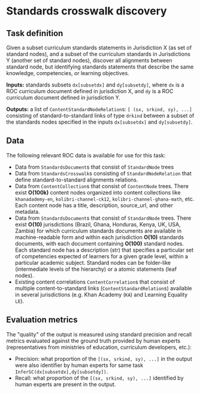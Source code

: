 Standards crosswalk discovery
=============================

Task definition
---------------
Given a subset curriculum standards statements in Jurisdiction X (as set of standard nodes),
and a subset of the curriculum standards in Jurisdictions Y (another set of standard nodes),
discover all alignments between standard node, but identifying standards statements
that describe the same knowledge, competencies, or learning objectives.

**Inputs:** standards subsets `dx[subsetdx]` and `dy[subsetdy]`,
where `dx` is a ROC curriculum document defined in jurisdiction X,
and `dy` is a ROC curriculum document defined in jurisdiction Y.

**Outputs:** a list of `ContentStandardNodeRelation`s: `[ (sx, srkind, sy), ...]`
consisting of standard-to-standard links of type `drkind` between a subset of
the standards nodes specified in the inputs `dx[subsetdx]` and `dy[subsetdy]`.


Data
----
The following relevant ROC data is available for use for this task:
 - Data from `StandardsDocument`s that consist of `StandardNode` trees
 - Data from `StandardsCrosswalk`s consisting of `StandardNodeRelation` that
   define standard-to-standard alignments relations.
 - Data from `ContentCollection`s that consist of `ContentNode` trees.
   There exist **O(100k)** content nodes organized into content collections like
   `khanadademy-en`, `kolibri-channel-ck12`, `kolibri-channel-ghana-math`, etc.
   Each content node has a title, description, source_url, and other metadata.
 - Data from `StandardsDocument`s that consist of `StandardNode` trees.
   There exist **O(10)** jurisdictions (Brazil, Ghana, Honduras, Kenya, UK, USA, Zambia)
   for which curriculum standards documents are available in machine-readable form 
   and within each jurisdiction **O(10)** standards documents, with each document
   containing **O(100)** standard nodes. Each standard node has a description (str)
   that specifies a particular set of competencies expected of learners for a
   given grade level, within a particular academic subject.
   Standard nodes can be folder-like (intermediate levels of the hierarchy)
   or a atomic statements (leaf nodes).
 - Existing content correlations `ContentCorrelation`s that consist of multiple
   content-to-standard links (`ContentStandardRelation`s) available in several
   jurisdictions (e.g. Khan Academy (`KA`) and Learning Equality `LE`).


Evaluation metrics
------------------
The "quality" of the output is measured using standard precision and recall metrics
evaluated against the ground truth provided by human experts (representatives from
ministries of education, curriculum developers, etc.):
 - Precision: what proportion of the `[(sx, srkind, sy), ...]` in the output were
   also identifier by human experts for same task `InferSC(dx[subsetdx],dy[subsetdy])`.
 - Recall: what proportion of the `[(sx, srkind, sy), ...]` identified by human
   experts are present in the output.

